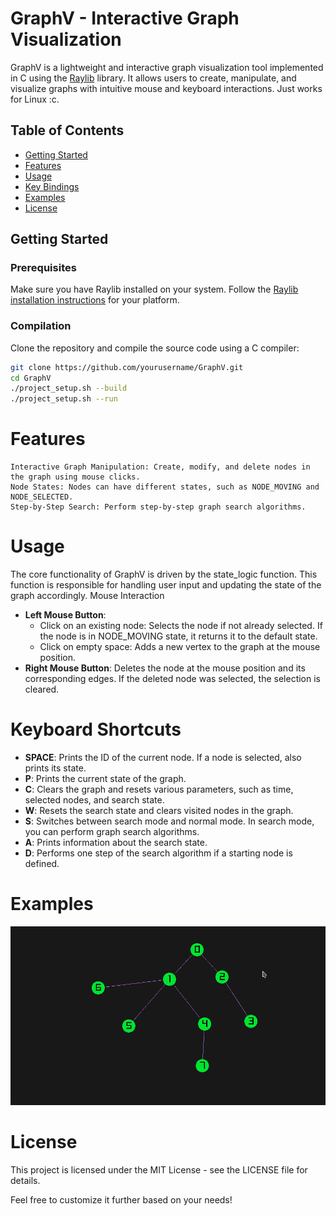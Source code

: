 # GraphV - Interactive Graph Visualization

GraphV is a lightweight and interactive graph visualization tool implemented in C using the [Raylib](https://www.raylib.com/) library. It allows users to create, manipulate, and visualize graphs with intuitive mouse and keyboard interactions. Just works for Linux :c.

## Table of Contents

- [Getting Started](#getting-started)
- [Features](#features)
- [Usage](#usage)
- [Key Bindings](#keyboard-shortcuts)
- [Examples](#examples)
- [License](#license)

## Getting Started

### Prerequisites

Make sure you have Raylib installed on your system. Follow the [Raylib installation instructions](https://github.com/raysan5/raylib/wiki/Working-on-macOS) for your platform.

### Compilation

Clone the repository and compile the source code using a C compiler:

```bash
git clone https://github.com/yourusername/GraphV.git
cd GraphV
./project_setup.sh --build
./project_setup.sh --run
```

# Features

    Interactive Graph Manipulation: Create, modify, and delete nodes in the graph using mouse clicks.
    Node States: Nodes can have different states, such as NODE_MOVING and NODE_SELECTED.
    Step-by-Step Search: Perform step-by-step graph search algorithms.

# Usage

The core functionality of GraphV is driven by the state_logic function. This function is responsible for handling user input and updating the state of the graph accordingly.
Mouse Interaction

- **Left Mouse Button**:
    - Click on an existing node: Selects the node if not already selected. If the node is in NODE_MOVING state, it returns it to the default state.
    - Click on empty space: Adds a new vertex to the graph at the mouse position.
- **Right Mouse Button**: Deletes the node at the mouse position and its corresponding edges. If the deleted node was selected, the selection is cleared.

# Keyboard Shortcuts

- **SPACE**: Prints the ID of the current node. If a node is selected, also prints its state.
- **P**: Prints the current state of the graph.
- **C**: Clears the graph and resets various parameters, such as time, selected nodes, and search state.
- **W**: Resets the search state and clears visited nodes in the graph.
- **S**: Switches between search mode and normal mode. In search mode, you can perform graph search algorithms.
- **A**: Prints information about the search state.
- **D**: Performs one step of the search algorithm if a starting node is defined.

# Examples
![First Example](./examples/ex_1.png)


# License
This project is licensed under the MIT License - see the LICENSE file for details.

Feel free to customize it further based on your needs!
